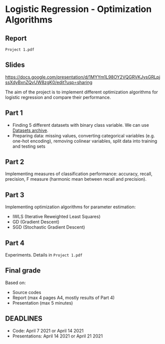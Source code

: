 # Logistic Regression - Optimization Algorithms

## Report
`Project 1.pdf`

## Slides
https://docs.google.com/presentation/d/1MYYm1L98OY2VQGRVKJysGRLpjssXdyBxnZQvUW8zgK0/edit?usp=sharing

The aim of the project is to implement different optimization algorithms for logistic regression and  compare their performance. 

## Part 1

* Finding 5 different datasets with binary class variable. We can use [Datasets archive](https://archive.ics.uci.edu/). 
* Preparing data: missing values, converting categorical variables (e.g. one-hot encoding), removing colinear variables, split data into training and testing sets

## Part 2
Implementing measures of classification performance: accuracy, recall, precision, F measure (harmonic mean between recall and precision).

## Part 3
Implementing optimization algorithms for parameter estimation:
* IWLS (Iterative Reweighted Least Squares)
* GD (Gradient Descent)
* SGD (Stochastic Gradient Descent)

## Part 4 
Experiments. Details in `Project 1.pdf`

## Final grade
Based on:
* Source codes
* Report (max 4 pages A4, mostly results of Part 4)
* Presentation (max 5 minutes)

## DEADLINES 
* Code: April 7 2021 or April 14 2021
* Presentations: April 14 2021 or April 21 2021
